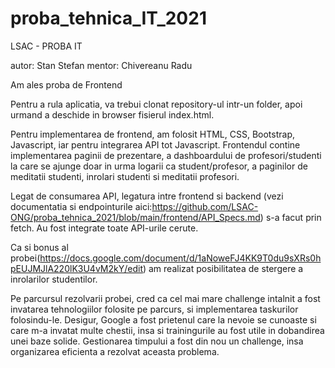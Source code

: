 # proba_tehnica_IT_2021

LSAC - PROBA IT


autor: Stan Stefan
mentor: Chivereanu Radu


Am ales proba de Frontend

Pentru a rula aplicatia, va trebui clonat repository-ul intr-un folder, apoi urmand a deschide in browser fisierul index.html.

Pentru implementarea de frontend, am folosit HTML, CSS, Bootstrap, Javascript, iar pentru integrarea API tot Javascript.
Frontendul contine implementarea paginii de prezentare, a dashboardului de profesori/studenti la care
se ajunge doar in urma logarii ca student/profesor, a paginilor de meditatii studenti, inrolari studenti si meditatii profesori.

Legat de consumarea API, legatura intre frontend si backend (vezi documentatia si endpointurile aici:https://github.com/LSAC-ONG/proba_tehnica_2021/blob/main/frontend/API_Specs.md) s-a facut prin fetch. Au fost integrate toate API-urile cerute.

Ca si bonus al probei(https://docs.google.com/document/d/1aNoweFJ4KK9T0du9sXRs0hpEUJMJlA220lK3U4vM2kY/edit) am realizat posibilitatea de stergere a inrolarilor studentilor.

Pe parcursul rezolvarii probei, cred ca cel mai mare challenge intalnit a fost invatarea tehnologiilor folosite pe parcurs, si implementarea taskurilor folosindu-le. Desigur, Google a fost prietenul care la nevoie se cunoaste si care m-a invatat multe chestii, insa si trainingurile au fost utile in dobandirea unei baze solide. Gestionarea timpului a fost din nou un challenge, insa organizarea eficienta a rezolvat aceasta problema.